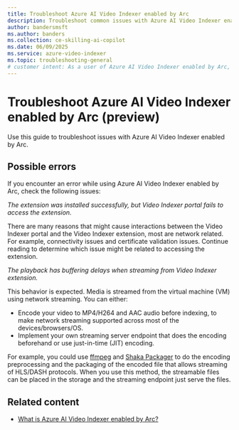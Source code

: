 ```yaml
---
title: Troubleshoot Azure AI Video Indexer enabled by Arc
description: Troubleshoot common issues with Azure AI Video Indexer enabled by Arc, including connectivity, streaming, and encoding problems.
author: bandersmsft
ms.author: banders
ms.collection: ce-skilling-ai-copilot
ms.date: 06/09/2025
ms.service: azure-video-indexer
ms.topic: troubleshooting-general
# customer intent: As a user of Azure AI Video Indexer enabled by Arc, I want to troubleshoot common issues related to connectivity, streaming, and encoding so that I can resolve them quickly.
---
```


# Troubleshoot Azure AI Video Indexer enabled by Arc (preview)

Use this guide to troubleshoot issues with Azure AI Video Indexer enabled by Arc.

## Possible errors

If you encounter an error while using Azure AI Video Indexer enabled by Arc, check the following issues:

*The extension was installed successfully, but Video Indexer portal fails to access the extension.*

There are many reasons that might cause interactions between the Video Indexer portal and the Video Indexer extension, most are network related. For example, connectivity issues and certificate validation issues. Continue reading to determine which issue might be related to accessing the extension.

*The playback has buffering delays when streaming from Video Indexer extension.*

This behavior is expected. Media is streamed from the virtual machine (VM) using network streaming. You can either:

- Encode your video to MP4/H264 and AAC audio before indexing, to make network streaming supported across most of the devices/browsers/OS.
- Implement your own streaming server endpoint that does the encoding beforehand or use just-in-time (JIT) encoding.

For example, you could use [ffmpeg](https://ffmpeg.org/) and [Shaka Packager](https://github.com/shaka-project/shaka-packager) to do the encoding preprocessing and the packaging of the encoded file that allows streaming of HLS/DASH protocols. When you use this method, the streamable files can be placed in the storage and the streaming endpoint just serve the files.

## Related content

- [What is Azure AI Video Indexer enabled by Arc?](azure-video-indexer-enabled-by-arc-overview.md)